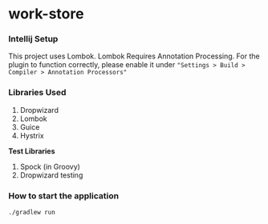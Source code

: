 # work-store

### Intellij Setup

This project uses Lombok. Lombok Requires Annotation Processing.
For the plugin to function correctly, please enable it under
`"Settings > Build > Compiler > Annotation Processors"`

### Libraries Used

1. Dropwizard
2. Lombok
3. Guice
4. Hystrix

**Test Libraries**

1. Spock (in Groovy)
2. Dropwizard testing



### How to start the application

```bash
./gradlew run
```